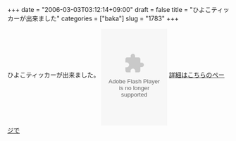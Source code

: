 +++
date = "2006-03-03T03:12:14+09:00"
draft = false
title = "ひよこティッカーが出来ました"
categories = ["baka"]
slug = "1783"
+++

ひよこティッカーが出来ました。
<object classid="clsid:d27cdb6e-ae6d-11cf-96b8-444553540000" codebase="http://fpdownload.macromedia.com/pub/shockwave/cabs/flash/swflash.cab#version=7,0,0,0" width="150" height="220" id="hina" align="middle"><param name="allowScriptAccess" value="sameDomain" /><param name="wmode" value="transparent" /><param name="movie" value="http://hbkr.org/misc/hina/hina.swf" /><param name="quality" value="high" /><param name="bgcolor" value="#ffffff" /><embed src="http://hbkr.org/misc/hina/hina.swf" quality="high" bgcolor="#ffffff" wmode="transparent" width="150" height="220" name="hina" align="middle" allowScriptAccess="sameDomain" type="application/x-shockwave-flash" pluginspage="http://www.macromedia.com/go/getflashplayer" /></object>
<a href="http://hbkr.jp/ticker/hiyoko/">詳細はこちらのページで</a>
<div style="display:none;">cticker</div>

